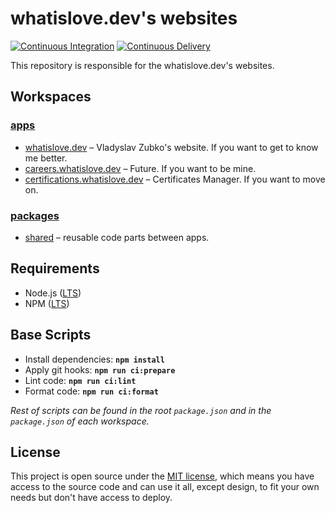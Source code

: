 # whatislove.dev's websites

[![Continuous Integration](https://github.com/what1s1ove/whatislove.dev/actions/workflows/ci.yml/badge.svg)](https://github.com/what1s1ove/whatislove.dev/actions/workflows/ci.yml)
[![Continuous Delivery](https://github.com/what1s1ove/whatislove.dev/actions/workflows/cd.yml/badge.svg)](https://github.com/what1s1ove/whatislove.dev/actions/workflows/cd.yml)

This repository is responsible for the whatislove.dev's websites.

## Workspaces

### [apps](./apps)

-   [whatislove.dev](./apps/whatislove-dev) – Vladyslav Zubko's website. If you want to get to know me better.
-   [careers.whatislove.dev](./apps/careers-whatislove-dev) – Future. If you want to be mine.
-   [certifications.whatislove.dev](./apps/certifications-whatislove-dev) – Certificates Manager. If you want to move on.

### [packages](./packages)

-   [shared](./packages/shared) – reusable code parts between apps.

## Requirements

-   Node.js ([LTS](https://nodejs.org/en/about/previous-releases))
-   NPM ([LTS](https://nodejs.org/en/about/previous-releases))

## Base Scripts

-   Install dependencies: **`npm install`**
-   Apply git hooks: **`npm run ci:prepare`**
-   Lint code: **`npm run ci:lint`**
-   Format code: **`npm run ci:format`**

_Rest of scripts can be found in the root `package.json` and in the `package.json` of each workspace._

## License

This project is open source under the [MIT license](./LICENSE), which means you have access to the source code and can use it all, except design, to fit your own needs but don't have access to deploy.
